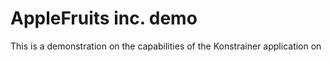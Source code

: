 # AppleFruits inc. demo

This is a demonstration on the capabilities of the Konstrainer application on